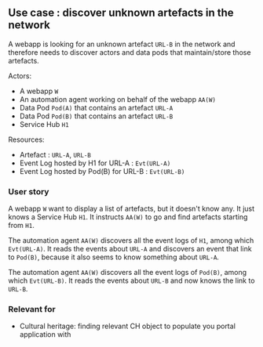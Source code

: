 ## Use case : discover unknown artefacts in the network

A webapp is looking for an unknown artefact `URL-B` in the network
and therefore needs to discover actors and data pods that maintain/store those artefacts.

Actors:
  - A webapp `W` 
  - An automation agent working on behalf of the webapp `AA(W)` 
  - Data Pod `Pod(A)` that contains an artefact `URL-A`
  - Data Pod `Pod(B)` that contains an artefact `URL-B`
  - Service Hub  `H1` 
 
 Resources:
   - Artefact : `URL-A`, `URL-B`
   - Event Log hosted by H1 for URL-A  : `Evt(URL-A)`
   - Event Log hosted by Pod(B) for URL-B  : `Evt(URL-B)`

 ### User story

A webapp `W` want to display a list of artefacts, but it doesn't know any. It just knows a Service Hub `H1`.
It instructs `AA(W)` to go and find artefacts starting from `H1`.

The automation agent `AA(W)` discovers all the event logs of `H1`, among which `Evt(URL-A)`. 
It reads the events about `URL-A` and discovers an event that link to `Pod(B)`, because it also seems to know something about `URL-A`.

The automation agent `AA(W)` discovers all the event logs of `Pod(B)`, among which `Evt(URL-B)`. 
It reads the events about `URL-B` and now knows the link to `URL-B`.

### Relevant for
 - Cultural heritage: finding relevant CH object to populate you portal application with
